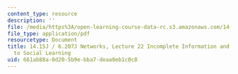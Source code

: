 ```yaml
---
content_type: resource
description: ''
file: /media/https%3A/open-learning-course-data-rc.s3.amazonaws.com/14-15j-networks-spring-2018/661ab88a0d205b9ebba7deaa0eb1c0c8_MIT14_15JS18_lec22.pdf
file_type: application/pdf
resourcetype: Document
title: 14.15J / 6.207J Networks, Lecture 22 Incomplete Information and Introduction
  to Social Learning
uid: 661ab88a-0d20-5b9e-bba7-deaa0eb1c0c8
---
```

